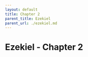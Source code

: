 ```yaml
---
layout: default
title: Chapter 2
parent_title: Ezekiel
parent_url: ./ezekiel.md
---
```


# Ezekiel - Chapter 2
